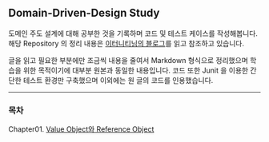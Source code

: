 ## Domain-Driven-Design Study

도메인 주도 설계에 대해 공부한 것을 기록하며 코드 및 테스트 케이스를 작성해봅니다.  
해당 Repository 의 정리 내용은
[이터니티님의 블로그](http://aeternum.egloos.com/category/Domain-Driven%20Design)를 읽고 참조하고 있습니다.  

글을 읽고 필요한 부분에만 조금씩 내용을 줄여서 Markdown 형식으로 정리했으며 학습을 위한 목적이기에 대부분 원본과 동일한 내용입니다.
코드 또한 Junit 을 이용한 간단한 테스트 환경만 구축했으며 이외에는 원 글의 코드를 인용했습니다.

---
### 목차

Chapter01. [Value Object와 Reference Object](studyhistory/Chaptor01.md)